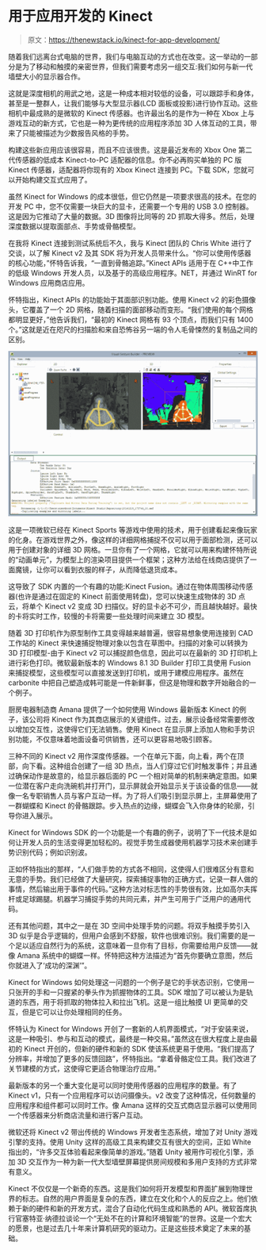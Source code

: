 # 用于应用开发的 Kinect

> 原文：<https://thenewstack.io/kinect-for-app-development/>

随着我们远离台式电脑的世界，我们与电脑互动的方式也在改变。这一举动的一部分是为了移动和触摸的亲密世界，但我们需要考虑另一组交互:我们如何与新一代墙壁大小的显示器合作。

这就是深度相机的用武之地，这是一种成本相对较低的设备，可以跟踪手和身体，甚至是一整群人，让我们能够与大型显示器(LCD 面板或投影)进行协作互动。这些相机中最成熟的是微软的 Kinect 传感器。也许最出名的是作为一种在 Xbox 上与游戏互动的新方式，它也是一种为更传统的应用程序添加 3D 人体互动的工具，带来了只能被描述为少数报告风格的手势。

构建这些新应用应该很容易，而且不应该很贵。这是最近发布的 Xbox One 第二代传感器的低成本 Kinect-to-PC 适配器的信息。你不必再购买单独的 PC 版 Kinect 传感器，适配器将你现有的 Xbox Kinect 连接到 PC。下载 SDK，您就可以开始构建交互式应用了。

虽然 Kinect for Windows 的成本很低，但它仍然是一项要求很高的技术。在您的开发 PC 中，您不仅需要一块巨大的显卡，还需要一个专用的 USB 3.0 控制器。这是因为它推动了大量的数据。3D 图像将比同等的 2D 抓取大得多。然后，处理深度数据以提取面部点、手势或骨骼模型。

在我将 Kinect 连接到测试系统后不久，我与 Kinect 团队的 Chris White 进行了交谈，以了解 Kinect v2 及其 SDK 将为开发人员带来什么。“你可以使用传感器的核心功能，”怀特告诉我，“一直到骨骼追踪。”Kinect APIs 适用于在 C++中工作的低级 Windows 开发人员，以及基于的高级应用程序。NET，并通过 WinRT for Windows 应用商店应用。

怀特指出，Kinect APIs 的功能始于其面部识别功能。使用 Kinect v2 的彩色摄像头，它覆盖了一个 2D 网格，随着扫描的面部移动而变形。“我们使用的每个网格都明显更好，”他告诉我们，“最初的 Kinect 网格有 93 个顶点，而我们只有 1400 个。”这就是近在咫尺的扫描脸和来自恐怖谷另一端的令人毛骨悚然的复制品之间的区别。

![kinect2](img/edf780507359fcbc9e6aabddc3ac476c.png)

这是一项微软已经在 Kinect Sports 等游戏中使用的技术，用于创建看起来像玩家的化身。在游戏世界之外，像这样的详细网格捕捉不仅可以用于面部检测，还可以用于创建对象的详细 3D 网格。一旦你有了一个网格，它就可以用来构建怀特所说的“动画单元”，为模型上的渲染项目提供一个框架；这种方法给在线商店提供了一面魔镜，让你可以看到衣服的样子，从而降低退货成本。

这导致了 SDK 内置的一个有趣的功能:Kinect Fusion。通过在物体周围移动传感器(也许是通过在固定的 Kinect 前面使用转盘)，您可以快速生成物体的 3D 点云，将单个 Kinect v2 变成 3D 扫描仪。好的显卡必不可少，而且越快越好。最快的卡将实时工作，较慢的卡将需要一些处理时间来建立 3D 模型。

随着 3D 打印机作为原型制作工具变得越来越普遍，很容易想象使用连接到 CAD 工作站的 Kinect 来快速捕捉物理对象以包含在草图中。扫描的对象可以转换为 3D 打印模型-由于 Kinect v2 可以捕捉颜色信息，因此可以在最新的 3D 打印机上进行彩色打印。微软最新版本的 Windows 8.1 3D Builder 打印工具使用 Fusion 来捕捉模型，这些模型可以直接发送到打印机，或用于建模应用程序。虽然在 carbonite 中把自己塑造成韩可能是一件新鲜事，但这是物理和数字开始融合的一个例子。

厨房电器制造商 Amana 提供了一个如何使用 Windows 最新版本 Kinect 的例子，该公司将 Kinect 作为其商店展示的关键组件。过去，展示设备经常需要修改以增加交互性，这使得它们无法销售。使用 Kinect 在显示屏上添加人物和手势识别功能，不仅意味着地面设备可供销售，还可以更容易地吸引顾客。

三种不同的 Kinect v2 用作深度传感器。一个在单元下面，向上看，两个在顶部，向下看。这种组合创建了一组 3D 热点，当人们穿过它们时触发事件；并且通过确保动作是故意的，给显示器后面的 PC 一个相对简单的机制来确定意图。如果一位潜在客户走向洗碗机并打开门，显示屏就会开始显示关于该设备的信息——就像一名专职销售人员与客户互动一样。为了将人们吸引到显示屏上，主屏幕使用了一群蝴蝶和 Kinect 的骨骼跟踪。步入热点的边缘，蝴蝶会飞入你身体的轮廓，引导你进入展示。

Kinect for Windows SDK 的一个功能是一个有趣的例子，说明了下一代技术是如何让开发人员的生活变得更加轻松的。视觉手势生成器使用机器学习技术来创建手势识别代码；例如识别波。

正如怀特指出的那样，“人们做手势的方式各不相同，这使得人们很难区分有意和无意的手势。我们已经做了大量研究，探索捕捉事物的正确方式，记录一群人做的事情，然后输出用于事件的代码。”这种方法对标志性的手势很有效，比如高尔夫挥杆或足球踢腿。机器学习捕捉手势的共同元素，并产生可用于广泛用户的通用代码。

还有其他问题，其中之一是在 3D 空间中处理手势的问题。将双手触摸手势引入 3D 似乎是合乎逻辑的，但用户会感到不舒服，软件也很难识别。我们需要的是一个足以适应自然行为的系统，这意味着一旦你有了目标，你需要给用户反馈——就像 Amana 系统中的蝴蝶一样。怀特把这种方法描述为“首先你要确立意图，然后你就进入了‘成功的深渊’”。

Kinect for Windows 如何处理这一问题的一个例子是它的手状态识别，它使用一只张开的手和一只握紧的拳头作为抓握物体的工具。SDK 增加了可以被认为是轨道的东西，用于将抓取的物体拉入和拉出飞机。这是一组比触摸 UI 更简单的交互，但是它可以让你处理相同的任务。

怀特认为 Kinect for Windows 开创了一套新的人机界面模式，“对于安装来说，这是一种吸引、参与和互动的模式，最终是一种交易。”虽然这在很大程度上是由最初的 Kinect 开创的，但新的硬件和新的 SDK 使该系统更易于使用。“我们提高了分辨率，并增加了更多的反馈回路”，怀特指出。“拿着骨骼定位工具。我们改进了关节建模的方式，这使得它更适合物理治疗应用。”

最新版本的另一个重大变化是可以同时使用传感器的应用程序的数量。有了 Kinect v1，只有一个应用程序可以访问摄像头。v2 改变了这种情况，任何数量的应用程序和组件都可以同时工作。像 Amana 这样的交互式商店显示器可以使用同一个传感器来分析商店流量和进行客户互动。

微软还将 Kinect v2 带出传统的 Windows 开发者生态系统，增加了对 Unity 游戏引擎的支持。使用 Unity 这样的高级工具来构建交互有很大的空间，正如 White 指出的，“许多交互体验看起来像简单的游戏。”随着 Unity 被用作可视化引擎，添加 3D 交互作为一种为新一代大型墙壁屏幕提供房间规模和多用户支持的方式非常有意义。

Kinect 不仅仅是一个新奇的东西。这是我们如何将开发模型和界面扩展到物理世界的标志。自然的用户界面是复杂的东西，建立在文化和个人的反应之上。他们依赖于新的硬件和新的开发方式，混合了自动化代码生成和熟悉的 API。微软首席执行官塞特亚·纳德拉谈论一个“无处不在的计算和环境智能”的世界。这是一个宏大的愿景，也是过去几十年来计算机研究的驱动力。正是这些技术奠定了未来的基础。

<svg xmlns:xlink="http://www.w3.org/1999/xlink" viewBox="0 0 68 31" version="1.1"><title>Group</title> <desc>Created with Sketch.</desc></svg>